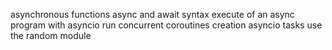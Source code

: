 asynchronous functions
async and await syntax
execute of an async program with asyncio
run concurrent coroutines
creation asyncio tasks
use the random module
